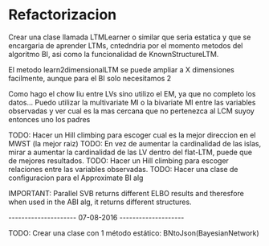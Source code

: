# Refactorizacion

Crear una clase llamada LTMLearner o similar que seria estatica y que se encargaria de aprender LTMs, cntedndria por el momento metodos del algoritmo BI, asi como la funcionalidad de KnownStructureLTM.

El metodo learn2dimensionalLTM se puede ampliar a X dimensiones facilmente, aunque para el BI solo necesitamos 2

Como hago el chow liu entre LVs sino utilizo el EM, ya que no completo los datos... Puedo utilizar la multivariate MI o la bivariate MI entre las variables observadas y ver cual es la mas cercana que no pertenezca al LCM suyoy entonces uno los padres

TODO: Hacer un Hill climbing para escoger cual es la mejor direccion en el MWST (la mejor raiz)
TODO: En vez de aumentar la cardinalidad de las islas, mirar a aumentar la cardinalidad de las LV dentro del flat-LTM, puede que de mejores resultados.
TODO: Hacer un Hill climbing para escoger relaciones entre las variables observadas.
TODO: Hacer una clase de configuracion para el Approximate BI alg

IMPORTANT: Parallel SVB returns different ELBO results and theresfore when used in the ABI alg, it returns different structures.

--------------------- 07-08-2016 --------------------

TODO: Crear una clase con 1 método estático: BNtoJson(BayesianNetwork)
